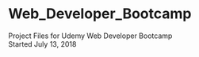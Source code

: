 # Web_Developer_Bootcamp
Project Files for Udemy Web Developer Bootcamp 
<br>
Started July 13, 2018
